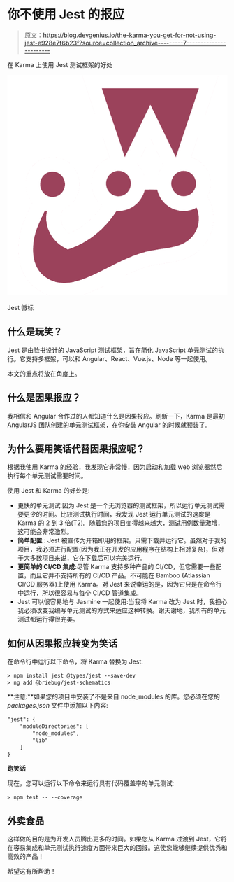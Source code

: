 # 你不使用 Jest 的报应

> 原文：<https://blog.devgenius.io/the-karma-you-get-for-not-using-jest-e928e7f6b23f?source=collection_archive---------7----------------------->

在 Karma 上使用 Jest 测试框架的好处

![](img/a5f06797ae353db3ea709477455ea3ff.png)

Jest 徽标

## 什么是玩笑？

Jest 是由脸书设计的 JavaScript 测试框架，旨在简化 JavaScript 单元测试的执行。它支持多框架，可以和 Angular、React、Vue.js、Node 等一起使用。

本文的重点将放在角度上。

## 什么是因果报应？

我相信和 Angular 合作过的人都知道什么是因果报应。刷新一下，Karma 是最初 AngularJS 团队创建的单元测试框架，在你安装 Angular 的时候就预装了。

## 为什么要用笑话代替因果报应呢？

根据我使用 Karma 的经验，我发现它非常慢，因为启动和加载 web 浏览器然后执行每个单元测试需要时间。

使用 Jest 和 Karma 的好处是:

*   更快的单元测试:因为 Jest 是一个无浏览器的测试框架，所以运行单元测试需要更少的时间。比较测试执行时间，我发现 Jest 运行单元测试的速度是 Karma 的 2 到 3 倍(T2)。随着您的项目变得越来越大，测试用例数量激增，这可能会非常激烈。
*   **简单配置** : Jest 被宣传为开箱即用的框架。只需下载并运行它。虽然对于我的项目，我必须进行配置(因为我正在开发的应用程序在结构上相对复杂)，但对于大多数项目来说，它在下载后可以完美运行。
*   **更简单的 CI/CD 集成**:尽管 Karma 支持多种产品的 CI/CD，但它需要一些配置，而且它并不支持所有的 CI/CD 产品。不可能在 Bamboo (Atlassian CI/CD 服务器)上使用 Karma。对 Jest 来说幸运的是，因为它只是在命令行中运行，所以很容易与每个 CI/CD 管道集成。
*   Jest 可以很容易地与 Jasmine 一起使用:当我将 Karma 改为 Jest 时，我担心我必须改变我编写单元测试的方式来适应这种转换。谢天谢地，我所有的单元测试都运行得很完美。

## 如何从因果报应转变为笑话

在命令行中运行以下命令，将 Karma 替换为 Jest:

```
> npm install jest @types/jest --save-dev
> ng add @briebug/jest-schematics
```

**注意:**如果您的项目中安装了不是来自 node_modules 的库。您必须在您的 *packages.json* 文件中添加以下内容:

```
"jest": {
    "moduleDirectories": [
        "node_modules",
        "lib"
    ]
}
```

**跑笑话**

现在，您可以运行以下命令来运行具有代码覆盖率的单元测试:

```
> npm test -- --coverage
```

## 外卖食品

这样做的目的是为开发人员腾出更多的时间。如果您从 Karma 过渡到 Jest，它将在容易集成和单元测试执行速度方面带来巨大的回报。这使您能够继续提供优秀和高效的产品！

希望这有所帮助！